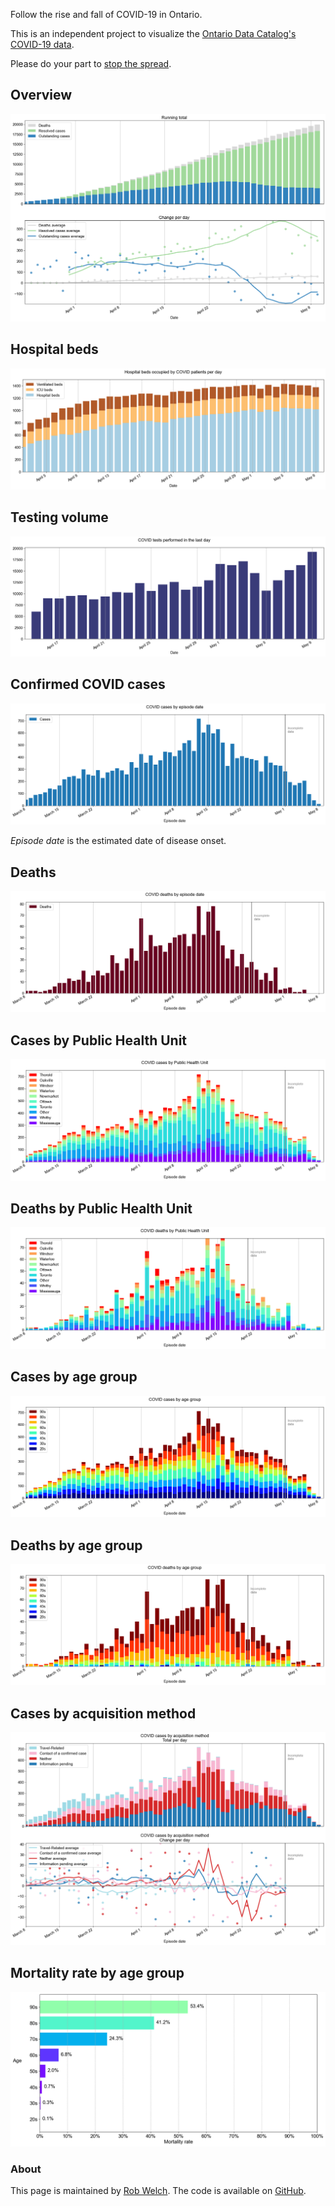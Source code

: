 Follow the rise and fall of COVID-19 in Ontario.

This is an independent project to visualize the [Ontario Data Catalog's COVID-19 data](https://data.ontario.ca/dataset?keywords_en=COVID-19).

Please do your part to [stop the spread](https://covid-19.ontario.ca/index.html).

## Overview
![](covid_ontario/plots/overview.png) 

## Hospital beds 
![](covid_ontario/plots/hospital.png) 

## Testing volume
![](covid_ontario/plots/testing.png) 

## Confirmed COVID cases 
![](covid_ontario/plots/positive_cases.png) 

_Episode date_ is the estimated date of disease onset. 

## Deaths
![](covid_ontario/plots/deaths.png) 

## Cases by Public Health Unit 
![](covid_ontario/plots/cases_city.png) 

## Deaths by Public Health Unit 
![](covid_ontario/plots/deaths_city.png) 

## Cases by age group
![](covid_ontario/plots/cases_age.png) 

## Deaths by age group
![](covid_ontario/plots/deaths_age.png) 

## Cases by acquisition method
![](covid_ontario/plots/cases_acquisition.png) 

## Mortality rate by age group 
![](covid_ontario/plots/mortality_age.png) 

### About 
This page is maintained by [Rob Welch](mailto:rlwelch@gmail.com). The code is available on [GitHub](https://github.com/rlwelch/covid-ontario).
